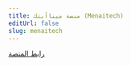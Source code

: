 ```yaml
---
title: منصة ميناآيتك (Menaitech)
editUrl: false
slug: menaitech
---
```


[رابط المنصة ](https://menaitech.com/ar-sa/)
